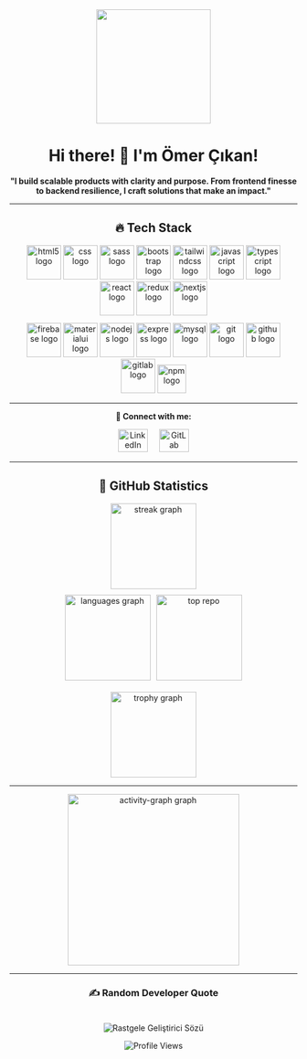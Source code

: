 <div align="center">
  <img height="200" src="https://res.cloudinary.com/dwyvwkzap/image/upload/v1757439185/Black_Liquid_Minimalist_Daily_Quotes_LinkedIn_Banner_1_qawxi1.png"  />
</div>

<h1 align="center">Hi there! 👋 I'm Ömer Çıkan!</h1>

<p align="center"><b>"I build scalable products with clarity and purpose. From frontend finesse to backend resilience, I craft solutions that make an impact."</b></p>

---

<h2 align="center">🔥 Tech Stack</h2>
<div align="center">
  <!-- Satır 1 -->
  <img src="https://skillicons.dev/icons?i=html" height="60" alt="html5 logo" />
  <img src="https://skillicons.dev/icons?i=css" height="60" alt="css logo" />
  <img src="https://skillicons.dev/icons?i=sass" height="60" alt="sass logo" />
  <img src="https://skillicons.dev/icons?i=bootstrap" height="60" alt="bootstrap logo" />
  <img src="https://skillicons.dev/icons?i=tailwind" height="60" alt="tailwindcss logo" />
  <img src="https://skillicons.dev/icons?i=js" height="60" alt="javascript logo" />
  <img src="https://skillicons.dev/icons?i=ts" height="60" alt="typescript logo" />
  <img src="https://skillicons.dev/icons?i=react" height="60" alt="react logo" />
  <img src="https://skillicons.dev/icons?i=redux" height="60" alt="redux logo" />
  <img src="https://skillicons.dev/icons?i=nextjs" height="60" alt="nextjs logo" />
</div>

<div align="center" style="margin-top:10px;">
  <!-- Satır 2 -->
  <img src="https://skillicons.dev/icons?i=firebase" height="60" alt="firebase logo" />
  <img src="https://skillicons.dev/icons?i=materialui" height="60" alt="materialui logo" />
  <img src="https://skillicons.dev/icons?i=nodejs" height="60" alt="nodejs logo" />
  <img src="https://skillicons.dev/icons?i=express" height="60" alt="express logo" />
  <img src="https://skillicons.dev/icons?i=mysql" height="60" alt="mysql logo" />
  <img src="https://skillicons.dev/icons?i=git" height="60" alt="git logo" />
  <img src="https://skillicons.dev/icons?i=github" height="60" alt="github logo" />
  <img src="https://skillicons.dev/icons?i=gitlab" height="60" alt="gitlab logo" />
  <img src="https://cdn.simpleicons.org/npm/CB3837" height="50" alt="npm logo" />
</div>

---

<p align="center">
  <b>🔗 Connect with me:</b>
</p>
<p align="center">
  <a href="https://www.linkedin.com/in/omercikan/"><img src="https://raw.githubusercontent.com/maurodesouza/profile-readme-generator/master/src/assets/icons/social/linkedin/default.svg" width="52" height="40" alt="LinkedIn" style="margin:0 8px;"/></a>
  <a href="https://gitlab.com/omercikan/"><img src="https://raw.githubusercontent.com/maurodesouza/profile-readme-generator/master/src/assets/icons/social/gitlab/default.svg" width="52" height="40" alt="GitLab" style="margin:0 8px;"/></a>
</p>

---

<h2 align="center">🎯 GitHub Statistics</h2>
<div align="center">
  <img src="https://streak-stats.demolab.com?user=omercikan&locale=en&mode=daily&theme=react&hide_border=true&border_radius=5&order=3" height="150" alt="streak graph" />
  
  <div style="display:flex; justify-content:center; margin-top:10px;">
    <img src="https://github-readme-stats.vercel.app/api/top-langs?username=omercikan&locale=en&hide_title=false&layout=compact&card_width=320&langs_count=5&theme=react&hide_border=true&order=2" height="150" alt="languages graph" />
    <img src="https://github-contributor-stats.vercel.app/api?username=omercikan&limit=5&theme=react&combine_all_yearly_contributions=true&hide_border=true&no-frame=true" height="150" style="margin-left:10px;" alt="top repo" />
  </div>

  <div style="margin-top:20px;">
    <img src="https://github-profile-trophy.vercel.app?username=omercikan&theme=discord&column=-1&row=1&margin-w=8&margin-h=8&no-bg=false&no-frame=true&order=4" height="150" alt="trophy graph" />
  </div>
</div>

---

<div align="center">
  <img src="https://github-readme-activity-graph.vercel.app/graph?username=omercikan&radius=16&theme=react&area=true&order=5&bg_color=red&hide_border=false&hide_title=false&custom_title=%F0%9F%A4%9D%20My%20Contribution%20Chart" height="300" alt="activity-graph graph" />
</div>

---

<div align="center">
<h3>✍️ Random Developer Quote</h3>
<img src="https://quotes-github-readme.vercel.app/api?type=horizontal&theme=dark" alt="Rastgele Geliştirici Sözü" style="max-width: 100%; margin-top: 20px;">
</div>

<p align="center">
  <img src="https://komarev.com/ghpvc/?username=omercikan&label=Profile%20Views&color=123524&labelColor=123524&style=flat-circle" alt="Profile Views" />
</p>
